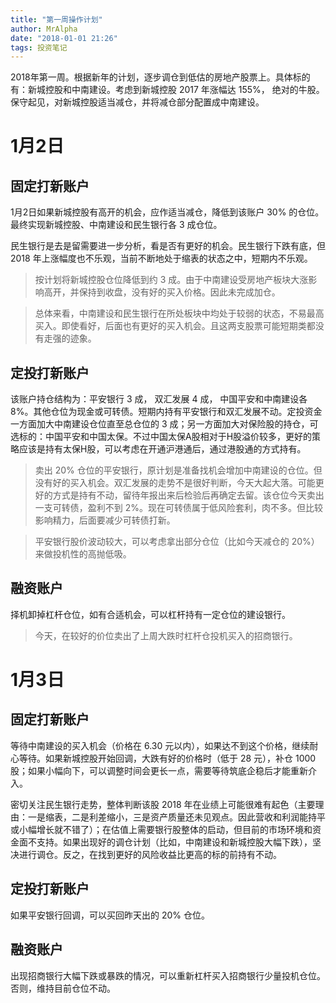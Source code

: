 ```yaml
---
title: "第一周操作计划"
author: MrAlpha
date: "2018-01-01 21:26"
tags: 投资笔记
---
```


2018年第一周。根据新年的计划，逐步调仓到低估的房地产股票上。具体标的有：新城控股和中南建设。考虑到新城控股 2017 年涨幅达 155%， 绝对的牛股。保守起见，对新城控股适当减仓，并将减仓部分配置成中南建设。

# 1月2日

## 固定打新账户

1月2日如果新城控股有高开的机会，应作适当减仓，降低到该账户 30% 的仓位。最终实现新城控股、中南建设和民生银行各 3 成仓位。

民生银行是去是留需要进一步分析，看是否有更好的机会。民生银行下跌有底，但 2018 年上涨幅度也不乐观，当前不断地处于缩表的状态之中，短期内不乐观。

> 按计划将新城控股仓位降低到约 3 成。由于中南建设受房地产板块大涨影响高开，并保持到收盘，没有好的买入价格。因此未完成加仓。

> 总体来看，中南建设和民生银行在所处板块中均处于较弱的状态，不易最高买入。即使看好，后面也有更好的买入机会。且这两支股票可能短期类都没有走强的迹象。

## 定投打新账户

该账户持仓结构为：平安银行 3 成， 双汇发展 4 成， 中国平安和中南建设各 8%。其他仓位为现金或可转债。短期内持有平安银行和双汇发展不动。定投资金一方面加大中南建设仓位直至总仓位的 3 成；另一方面加大对保险股的持仓，可选标的：中国平安和中国太保。不过中国太保A股相对于H股溢价较多，更好的策略应该是持有太保H股，可以考虑在开通沪港通后，通过港股通的方式持有。

> 卖出 20% 仓位的平安银行，原计划是准备找机会增加中南建设的仓位。但没有好的买入机会。双汇发展的走势不是很好判断，今天大起大落。可能更好的方式是持有不动，留待年报出来后检验后再确定去留。该仓位今天卖出一支可转债，盈利不到 2%。现在可转债属于低风险套利，肉不多。但比较影响精力，后面要减少可转债打新。

> 平安银行股价波动较大，可以考虑拿出部分仓位（比如今天减仓的 20%）来做投机性的高抛低吸。

## 融资账户

择机卸掉杠杆仓位，如有合适机会，可以杠杆持有一定仓位的建设银行。

> 今天，在较好的价位卖出了上周大跌时杠杆仓投机买入的招商银行。

# 1月3日

## 固定打新账户

等待中南建设的买入机会（价格在 6.30 元以内），如果达不到这个价格，继续耐心等待。如果新城控股开始回调，大跌有好的价格时（低于 28 元），补仓 1000 股；如果小幅向下，可以调整时间会更长一点，需要等待筑底企稳后才能重新介入。

密切关注民生银行走势，整体判断该股 2018 年在业绩上可能很难有起色（主要理由：一是缩表，二是利差缩小，三是资产质量还未见观点。因此营收和利润能持平或小幅增长就不错了）；在估值上需要银行股整体的启动，但目前的市场环境和资金面不支持。如果出现好的调仓计划（比如，中南建设和新城控股大幅下跌），坚决进行调仓。反之，在找到更好的风险收益比更高的标的前持有不动。

## 定投打新账户

如果平安银行回调，可以买回昨天出的 20% 仓位。

## 融资账户

出现招商银行大幅下跌或暴跌的情况，可以重新杠杆买入招商银行少量投机仓位。否则，维持目前仓位不动。
